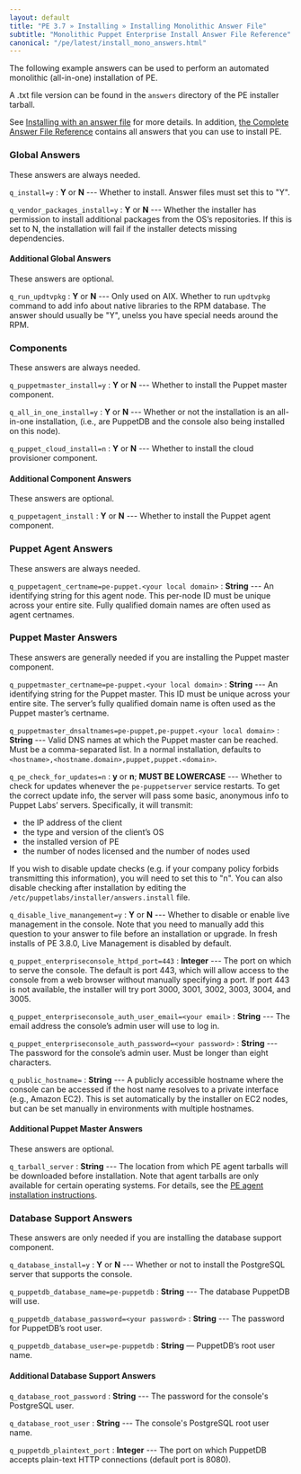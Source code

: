 ```yaml
---
layout: default
title: "PE 3.7 » Installing » Installing Monolithic Answer File"
subtitle: "Monolithic Puppet Enterprise Install Answer File Reference"
canonical: "/pe/latest/install_mono_answers.html"
---
```


The following example answers can be used to perform an automated monolithic (all-in-one) installation of PE. 

A .txt file version can be found in the `answers` directory of the PE installer tarball.

See [Installing with an answer file](./install_automated.html) for more details. In addition, [the Complete Answer File Reference](./install_complete_answer_file_reference.html) contains all answers that you can use to install PE.

### Global Answers

These answers are always needed.

`q_install=y`
: **Y** or **N** --- Whether to install. Answer files must set this to "Y".

`q_vendor_packages_install=y`
: **Y** or **N** --- Whether the installer has permission to install additional packages from the OS’s repositories. If this is set to N, the installation will fail if the installer detects missing dependencies.

#### Additional Global Answers

These answers are optional.

`q_run_updtvpkg`
: **Y** or **N** --- Only used on AIX. Whether to run `updtvpkg` command to add info about native libraries to the RPM database. The answer should usually be "Y", unelss you have special needs around the RPM.

### Components

These answers are always needed.

`q_puppetmaster_install=y`
: **Y** or **N** --- Whether to install the Puppet master component.

`q_all_in_one_install=y`
: **Y** or **N** --- Whether or not the installation is an all-in-one installation, (i.e., are PuppetDB and the console also being installed on this node). 

`q_puppet_cloud_install=n`
: **Y** or **N** --- Whether to install the cloud provisioner component.

#### Additional Component Answers

These answers are optional.

`q_puppetagent_install`
: **Y** or **N** --- Whether to install the Puppet agent component.

### Puppet Agent Answers

These answers are always needed.

`q_puppetagent_certname=pe-puppet.<your local domain>`
: **String** --- An identifying string for this agent node. This per-node ID must be unique across your entire site. Fully qualified domain names are often used as agent certnames.

### Puppet Master Answers

These answers are generally needed if you are installing the Puppet master component.

`q_puppetmaster_certname=pe-puppet.<your local domain>`
: **String** --- An identifying string for the Puppet master. This ID must be unique across your entire site. The server’s fully qualified domain name is often used as the Puppet master’s certname.

`q_puppetmaster_dnsaltnames=pe-puppet,pe-puppet.<your local domain>`
: **String** --- Valid DNS names at which the Puppet master can be reached. Must be a comma-separated list. In a normal installation, defaults to `<hostname>,<hostname.domain>,puppet,puppet.<domain>`.

`q_pe_check_for_updates=n`
: **y** or **n**; **MUST BE LOWERCASE** --- Whether to check for updates whenever the `pe-puppetserver` service restarts. To get the correct update info, the server will pass some basic, anonymous info to Puppet Labs’ servers. Specifically, it will transmit:

   * the IP address of the client
   * the type and version of the client’s OS
   * the installed version of PE
   * the number of nodes licensed and the number of nodes used

If you wish to disable update checks (e.g. if your company policy forbids transmitting this information), you will need to set this to "n". You can also disable checking after installation by editing the `/etc/puppetlabs/installer/answers.install` file.

`q_disable_live_manangement=y`
: **Y** or **N** --- Whether to disable or enable live management in the console. Note that you need to manually add this question to your answer to file before an installation or upgrade. In fresh installs of PE 3.8.0, Live Management is disabled by default.

`q_puppet_enterpriseconsole_httpd_port=443`
: **Integer** --- The port on which to serve the console. The default is port 443, which will allow access to the console from a web browser without manually specifying a port. If port 443 is not available, the installer will try port 3000, 3001, 3002, 3003, 3004, and 3005.

`q_puppet_enterpriseconsole_auth_user_email=<your email>`
: **String** --- The email address the console’s admin user will use to log in.

`q_puppet_enterpriseconsole_auth_password=<your password>`
: **String** --- The password for the console’s admin user. Must be longer than eight characters.

`q_public_hostname=`
: **String** --- A publicly accessible hostname where the console can be accessed if the host name resolves to a private interface (e.g., Amazon EC2). This is set automatically by the installer on EC2 nodes, but can be set manually in environments with multiple hostnames.

#### Additional Puppet Master Answers

These answers are optional.

`q_tarball_server`
: **String** --- The location from which PE agent tarballs will be downloaded before installation. Note that agent tarballs are only available for certain operating systems. For details, see the [PE agent installation instructions](./install_agents.html).

### Database Support Answers

These answers are only needed if you are installing the database support component.

`q_database_install=y`
: **Y** or **N** --- Whether or not to install the PostgreSQL server that supports the console.

`q_puppetdb_database_name=pe-puppetdb`
: **String** --- The database PuppetDB will use.

`q_puppetdb_database_password=<your password>`
: **String** --- The password for PuppetDB’s root user.

`q_puppetdb_database_user=pe-puppetdb`
: **String** — PuppetDB’s root user name.

#### Additional Database Support Answers

`q_database_root_password`
: **String** --- The password for the console's PostgreSQL user.

`q_database_root_user`
: **String** --- The console's PostgreSQL root user name.

`q_puppetdb_plaintext_port`
: **Integer** --- The port on which PuppetDB accepts plain-text HTTP connections (default port is 8080).



